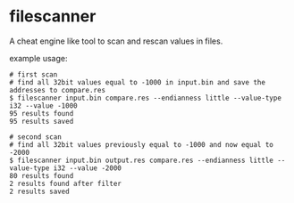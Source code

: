 # filescanner

A cheat engine like tool to scan and rescan values in files.

example usage:
```
# first scan
# find all 32bit values equal to -1000 in input.bin and save the addresses to compare.res
$ filescanner input.bin compare.res --endianness little --value-type i32 --value -1000
95 results found
95 results saved

# second scan
# find all 32bit values previously equal to -1000 and now equal to -2000 
$ filescanner input.bin output.res compare.res --endianness little --value-type i32 --value -2000
80 results found
2 results found after filter
2 results saved
```
